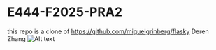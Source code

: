 # E444-F2025-PRA2
this repo is a clone of
https://github.com/miguelgrinberg/flasky
Deren Zhang
![Alt text]([https://github.com/username/repo/blob/main/images/example.png?raw=true](https://github.com/DerenZhang/E444-F2025-PRA2/blob/PRA2_2/a32b315aa5e494c61d61f7891433c864.png))
